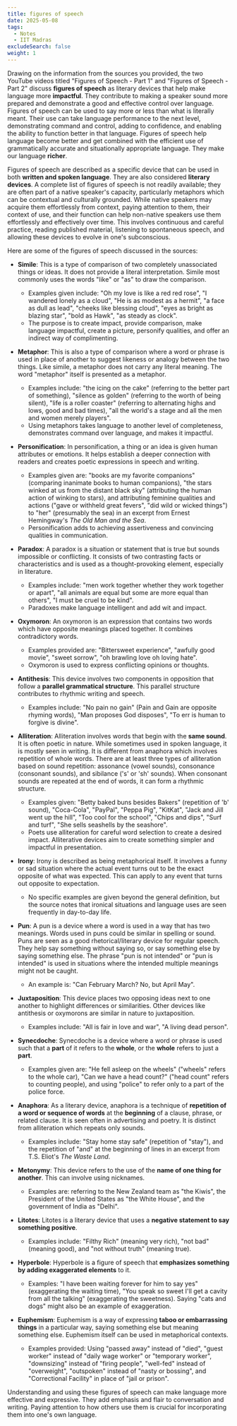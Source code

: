 ```yaml
---
title: figures of speech
date: 2025-05-08
tags:
  - Notes 
  - IIT Madras
excludeSearch: false
weight: 1
---
```


Drawing on the information from the sources you provided, the two YouTube videos titled "Figures of Speech - Part 1" and "Figures of Speech - Part 2" discuss **figures of speech** as literary devices that help make language more **impactful**. They contribute to making a speaker sound more prepared and demonstrate a good and effective control over language. Figures of speech can be used to say more or less than what is literally meant. Their use can take language performance to the next level, demonstrating command and control, adding to confidence, and enabling the ability to function better in that language. Figures of speech help language become better and get combined with the efficient use of grammatically accurate and situationally appropriate language. They make our language **richer**.

Figures of speech are described as a specific device that can be used in both **written and spoken language**. They are also considered **literary devices**. A complete list of figures of speech is not readily available; they are often part of a native speaker's capacity, particularly metaphors which can be contextual and culturally grounded. While native speakers may acquire them effortlessly from context, paying attention to them, their context of use, and their function can help non-native speakers use them effortlessly and effectively over time. This involves continuous and careful practice, reading published material, listening to spontaneous speech, and allowing these devices to evolve in one's subconscious.

Here are some of the figures of speech discussed in the sources:

*   **Simile**: This is a type of comparison of two completely unassociated things or ideas. It does not provide a literal interpretation. Simile most commonly uses the words "like" or "as" to draw the comparison.
    *   Examples given include: "Oh my love is like a red red rose", "I wandered lonely as a cloud", "He is as modest as a hermit", "a face as dull as lead", "cheeks like blessing cloud", "eyes as bright as blazing star", "bold as Hawk", "as steady as clock".
    *   The purpose is to create impact, provide comparison, make language impactful, create a picture, personify qualities, and offer an indirect way of complimenting.

*   **Metaphor**: This is also a type of comparison where a word or phrase is used in place of another to suggest likeness or analogy between the two things. Like simile, a metaphor does not carry any literal meaning. The word "metaphor" itself is presented as a metaphor.
    *   Examples include: "the icing on the cake" (referring to the better part of something), "silence as golden" (referring to the worth of being silent), "life is a roller coaster" (referring to alternating highs and lows, good and bad times), "all the world's a stage and all the men and women merely players".
    *   Using metaphors takes language to another level of completeness, demonstrates command over language, and makes it impactful.

*   **Personification**: In personification, a thing or an idea is given human attributes or emotions. It helps establish a deeper connection with readers and creates poetic expressions in speech and writing.
    *   Examples given are: "books are my favorite companions" (comparing inanimate books to human companions), "the stars winked at us from the distant black sky" (attributing the human action of winking to stars), and attributing feminine qualities and actions ("gave or withheld great fevers", "did wild or wicked things") to "her" (presumably the sea) in an excerpt from Ernest Hemingway's *The Old Man and the Sea*.
    *   Personification adds to achieving assertiveness and convincing qualities in communication.

*   **Paradox**: A paradox is a situation or statement that is true but sounds impossible or conflicting. It consists of two contrasting facts or characteristics and is used as a thought-provoking element, especially in literature.
    *   Examples include: "men work together whether they work together or apart", "all animals are equal but some are more equal than others", "I must be cruel to be kind".
    *   Paradoxes make language intelligent and add wit and impact.

*   **Oxymoron**: An oxymoron is an expression that contains two words which have opposite meanings placed together. It combines contradictory words.
    *   Examples provided are: "Bittersweet experience", "awfully good movie", "sweet sorrow", "oh brawling love oh loving hate".
    *   Oxymoron is used to express conflicting opinions or thoughts.

*   **Antithesis**: This device involves two components in opposition that follow a **parallel grammatical structure**. This parallel structure contributes to rhythmic writing and speech.
    *   Examples include: "No pain no gain" (Pain and Gain are opposite rhyming words), "Man proposes God disposes", "To err is human to forgive is divine".

*   **Alliteration**: Alliteration involves words that begin with the **same sound**. It is often poetic in nature. While sometimes used in spoken language, it is mostly seen in writing. It is different from anaphora which involves repetition of whole words. There are at least three types of alliteration based on sound repetition: assonance (vowel sounds), consonance (consonant sounds), and sibilance ('s' or 'sh' sounds). When consonant sounds are repeated at the end of words, it can form a rhythmic structure.
    *   Examples given: "Betty baked buns besides Bakers" (repetition of 'b' sound), "Coca-Cola", "PayPal", "Peppa Pig", "KitKat", "Jack and Jill went up the hill", "Too cool for the school", "Chips and dips", "Surf and turf", "She sells seashells by the seashore".
    *   Poets use alliteration for careful word selection to create a desired impact. Alliterative devices aim to create something simpler and impactful in presentation.

*   **Irony**: Irony is described as being metaphorical itself. It involves a funny or sad situation where the actual event turns out to be the exact opposite of what was expected. This can apply to any event that turns out opposite to expectation.
    *   No specific examples are given beyond the general definition, but the source notes that ironical situations and language uses are seen frequently in day-to-day life.

*   **Pun**: A pun is a device where a word is used in a way that has two meanings. Words used in puns could be similar in spelling or sound. Puns are seen as a good rhetorical/literary device for regular speech. They help say something without saying so, or say something else by saying something else. The phrase "pun is not intended" or "pun is intended" is used in situations where the intended multiple meanings might not be caught.
    *   An example is: "Can February March? No, but April May".

*   **Juxtaposition**: This device places two opposing ideas next to one another to highlight differences or similarities. Other devices like antithesis or oxymorons are similar in nature to juxtaposition.
    *   Examples include: "All is fair in love and war", "A living dead person".

*   **Synecdoche**: Synecdoche is a device where a word or phrase is used such that a **part** of it refers to the **whole**, or the **whole** refers to just a **part**.
    *   Examples given are: "He fell asleep on the wheels" ("wheels" refers to the whole car), "Can we have a head count?" ("head count" refers to counting people), and using "police" to refer only to a part of the police force.

*   **Anaphora**: As a literary device, anaphora is a technique of **repetition of a word or sequence of words** at the **beginning** of a clause, phrase, or related clause. It is seen often in advertising and poetry. It is distinct from alliteration which repeats only sounds.
    *   Examples include: "Stay home stay safe" (repetition of "stay"), and the repetition of "and" at the beginning of lines in an excerpt from T.S. Eliot's *The Waste Land*.

*   **Metonymy**: This device refers to the use of the **name of one thing for another**. This can involve using nicknames.
    *   Examples are: referring to the New Zealand team as "the Kiwis", the President of the United States as "the White House", and the government of India as "Delhi".

*   **Litotes**: Litotes is a literary device that uses a **negative statement to say something positive**.
    *   Examples include: "Filthy Rich" (meaning very rich), "not bad" (meaning good), and "not without truth" (meaning true).

*   **Hyperbole**: Hyperbole is a figure of speech that **emphasizes something by adding exaggerated elements** to it.
    *   Examples: "I have been waiting forever for him to say yes" (exaggerating the waiting time), "You speak so sweet I'll get a cavity from all the talking" (exaggerating the sweetness). Saying "cats and dogs" might also be an example of exaggeration.

*   **Euphemism**: Euphemism is a way of expressing **taboo or embarrassing things** in a particular way, saying something else but meaning something else. Euphemism itself can be used in metaphorical contexts.
    *   Examples provided: Using "passed away" instead of "died", "guest worker" instead of "daily wage worker" or "temporary worker", "downsizing" instead of "firing people", "well-fed" instead of "overweight", "outspoken" instead of "nasty or bossing", and "Correctional Facility" in place of "jail or prison".

Understanding and using these figures of speech can make language more effective and expressive. They add emphasis and flair to conversation and writing. Paying attention to how others use them is crucial for incorporating them into one's own language.

